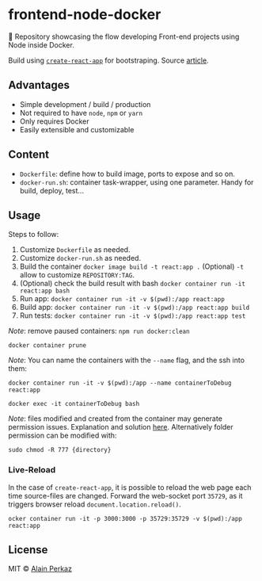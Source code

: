 # frontend-node-docker

🐋 Repository showcasing the flow developing Front-end projects using Node inside Docker.

Build using [`create-react-app`](https://github.com/facebook/create-react-app) for bootstraping. Source [article](https://www.peterbe.com/plog/how-to-create-react-app-with-docker).

## Advantages

- Simple development / build / production
- Not required to have `node`, `npm` or `yarn`
- Only requires Docker
- Easily extensible and customizable

## Content

- `Dockerfile`: define how to build image, ports to expose and so on.
- `docker-run.sh`: container task-wrapper, using one parameter. Handy for build, deploy, test... 

## Usage 

Steps to follow:

1. Customize `Dockerfile` as needed.
2. Customize `docker-run.sh` as needed.
3. Build the container `docker image build -t react:app .`
(Optional) `-t` allow to customize `REPOSITORY:TAG`.  
4. (Optional) check the build result with bash `docker container run -it react:app bash`
5. Run app: `docker container run -it -v $(pwd):/app react:app`
5. Build app: `docker container run -it -v $(pwd):/app react:app build`
6. Run tests: `docker container run -it -v $(pwd):/app react:app test`

*Note*: remove paused containers: `npm run docker:clean`
```
docker container prune
```

*Note*: You can name the containers with the `--name` flag, and the ssh into them:
```
docker container run -it -v $(pwd):/app --name containerToDebug react:app

docker exec -it containerToDebug bash
```

*Note*: files modified and created from the container may generate permission issues. Explanation and solution [here](https://denibertovic.com/posts/handling-permissions-with-docker-volumes/). Alternatively folder permission can be modified with:
```
sudo chmod -R 777 {directory}
```

### Live-Reload

In the case of `create-react-app`, it is possible to reload the web page each time source-files are changed.
Forward the web-socket port `35729`, as it triggers browser reload `document.location.reload()`.
```
ocker container run -it -p 3000:3000 -p 35729:35729 -v $(pwd):/app react:app
```
 
## License
MIT © [Alain Perkaz](https://aperkaz.github.io)